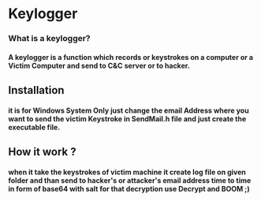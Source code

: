 # Keylogger 

### What is a keylogger? 
#### A keylogger is a function which records or keystrokes on a computer or a Victim Computer and send to C&C server or to hacker.

## Installation 

#### it is for Windows System Only just change the email Address where you want to send the victim Keystroke in SendMail.h file and just create the executable file.


## How it work ?

#### when it take the keystrokes of victim machine it create log file on given folder and than send to hacker's or attacker's email address time to time in form of base64 with salt for that decryption use Decrypt and BOOM ;)
